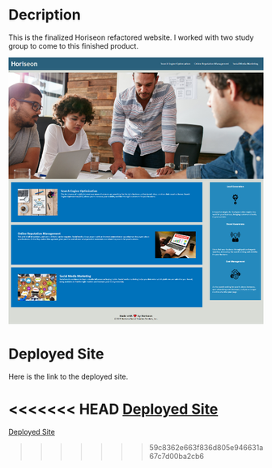 # Decription
This is the finalized Horiseon refactored website. I worked with two study group to come to this finished product. 

![Portfolio  Site](./assets/images/deployed-site-screenshot.png)

# Deployed Site
Here is the link to the deployed site.

<<<<<<< HEAD
[Deployed Site](https://shrwnwilliams.github.io/horiseon-code-refactor/)
=======
[Deployed Site](https://shrwnwilliams.github.io/horiseon-code-refactor/)
>>>>>>> 59c8362e663f836d805e946631a67c7d00ba2cb6
